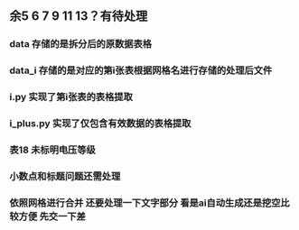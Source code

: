## 余5 6 7 9 11 13？有待处理
### data 存储的是拆分后的原数据表格
### data_i 存储的是对应的第i张表根据网格名进行存储的处理后文件
### i.py 实现了第i张表的表格提取
### i_plus.py 实现了仅包含有效数据的表格提取

### 表18 未标明电压等级
### 小数点和标题问题还需处理
### 依照网格进行合并  还要处理一下文字部分  看是ai自动生成还是挖空比较方便 先交一下差
